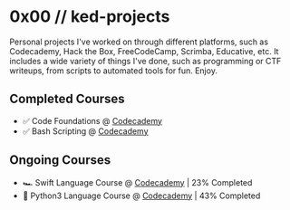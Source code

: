 # 0x00 // ked-projects
Personal projects I've worked on through different platforms, such as Codecademy, Hack the Box, FreeCodeCamp, Scrimba, Educative, etc. It includes a wide variety of things I've done, such as programming or CTF writeups, from scripts to automated tools for fun. Enjoy.


## Completed Courses
- ✅ Code Foundations @ [Codecademy](https://www.codecademy.com/learn/paths/code-foundations)
- ✅ Bash Scripting @ [Codecademy](https://www.codecademy.com/learn/bash-scripting)

## Ongoing Courses
- 🏎️ Swift Language Course @ [Codecademy](https://www.codecademy.com/learn/learn-swift) | 23% Completed
- 🐍 Python3 Language Course @ [Codecademy](https://www.codecademy.com/learn/learn-python-3) | 43% Completed
